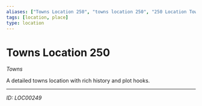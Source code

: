 ```yaml
---
aliases: ["Towns Location 250", "towns location 250", "250 Location Towns"]
tags: [location, place]
type: location
---
```


# Towns Location 250

*Towns*

A detailed towns location with rich history and plot hooks.

---
*ID: LOC00249*